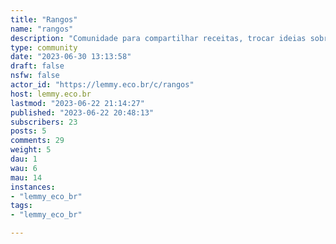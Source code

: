 ```yaml
---
title: "Rangos" 
name: "rangos"
description: "Comunidade para compartilhar receitas, trocar ideias sobre comida, ou mostrar fotos de comidas/rangos que vocês fizeram"
type: community
date: "2023-06-30 13:13:58"
draft: false
nsfw: false
actor_id: "https://lemmy.eco.br/c/rangos"
host: lemmy.eco.br
lastmod: "2023-06-22 21:14:27"
published: "2023-06-22 20:48:13"
subscribers: 23
posts: 5
comments: 29
weight: 5
dau: 1
wau: 6
mau: 14
instances:
- "lemmy_eco_br"
tags: 
- "lemmy_eco_br"

---
```

